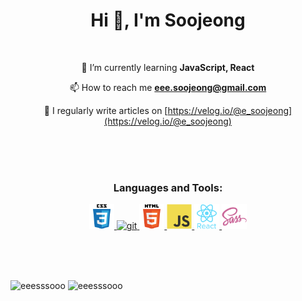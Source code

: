 

<!--
**eeesssooo/eeesssooo** is a ✨ _special_ ✨ repository because its `README.md` (this file) appears on your GitHub profile.

Here are some ideas to get you started:

- 🔭 I’m currently working on ...
- 🌱 I’m currently learning ...
- 👯 I’m looking to collaborate on ...
- 🤔 I’m looking for help with ...
- 💬 Ask me about ...
- 📫 How to reach me: ...
- 😄 Pronouns: ...
- ⚡ Fun fact: ...
-->

<h1 align="center">Hi 👋, I'm Soojeong</h1>
</br>
<div align="center">  

  🌱 I’m currently learning **JavaScript, React**
  </br>
  
  📫 How to reach me **eee.soojeong@gmail.com**
  
  📝 I regularly write articles on [https://velog.io/@e_soojeong](https://velog.io/@e_soojeong)
</div>

 </br> </br> </br>
<h3 align="center">Languages and Tools:</h3>
<p align="center"> <a href="https://www.w3schools.com/css/" target="_blank"> <img src="https://raw.githubusercontent.com/devicons/devicon/master/icons/css3/css3-original-wordmark.svg" alt="css3" width="40" height="40"/> </a> <a href="https://git-scm.com/" target="_blank"> <img src="https://www.vectorlogo.zone/logos/git-scm/git-scm-icon.svg" alt="git" width="40" height="40"/> </a> <a href="https://www.w3.org/html/" target="_blank"> <img src="https://raw.githubusercontent.com/devicons/devicon/master/icons/html5/html5-original-wordmark.svg" alt="html5" width="40" height="40"/> </a> <a href="https://developer.mozilla.org/en-US/docs/Web/JavaScript" target="_blank"> <img src="https://raw.githubusercontent.com/devicons/devicon/master/icons/javascript/javascript-original.svg" alt="javascript" width="40" height="40"/> </a> <a href="https://reactjs.org/" target="_blank"> <img src="https://raw.githubusercontent.com/devicons/devicon/master/icons/react/react-original-wordmark.svg" alt="react" width="40" height="40"/> </a> <a href="https://sass-lang.com" target="_blank"> <img src="https://raw.githubusercontent.com/devicons/devicon/master/icons/sass/sass-original.svg" alt="sass" width="40" height="40"/> </a> </p>

</br> </br> </br>
<p style="display:flex; align-items: start">
<img src="https://github-readme-stats.vercel.app/api/top-langs?username=eeesssooo&show_icons=true&theme=cobalt&locale=en&layout=compact" alt="eeesssooo" />
&nbsp;<img src="https://github-readme-stats.vercel.app/api?username=eeesssooo&show_icons=true&theme=cobalt&locale=en" alt="eeesssooo" /></p>

